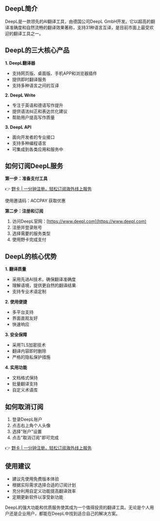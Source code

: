 ## DeepL简介

DeepL是一款领先的AI翻译工具，由德国公司DeepL GmbH开发。它以超高的翻译准确度和自然流畅的翻译效果著称，支持31种语言互译，是目前市面上最受欢迎的翻译工具之一。

## DeepL的三大核心产品

**1. DeepL翻译器**
- 支持网页版、桌面版、手机APP和浏览器插件
- 提供即时翻译服务
- 支持多种语言之间的互译

**2. DeepL Write**
- 专注于英语和德语写作提升
- 提供语法纠正和表达优化建议
- 帮助用户提高写作质量

**3. DeepL API**
- 面向开发者的专业接口
- 支持多种编程语言
- 可集成到各类应用和服务中

## 如何订阅DeepL服务

**第一步：准备支付工具**

👉 [野卡 | 一分钟注册，轻松订阅海外线上服务](https://bit.ly/bewildcard)

使用邀请码：ACCPAY 获取优惠

**第二步：注册和订阅**
1. 访问DeepL官网：[https://www.deepl.com](https://www.deepl.com)
2. 注册并登录账号
3. 选择需要的服务类型
4. 使用野卡完成支付

## DeepL的核心优势

**1. 翻译质量**
- 采用先进AI技术，确保翻译准确度
- 理解语境，提供更自然的翻译结果
- 支持专业术语定制

**2. 使用便捷**
- 多平台支持
- 界面直观友好
- 快速响应

**3. 安全保障**
- 采用TLS加密技术
- 翻译内容即时删除
- 严格的隐私保护措施

**4. 实用功能**
- 文档格式保持
- 批量翻译支持
- 自定义术语库

## 如何取消订阅

1. 登录DeepL账户
2. 点击右上角个人头像
3. 选择"账户"设置
4. 点击"取消订阅"即可完成

👉 [野卡 | 一分钟注册，轻松订阅海外线上服务](https://bit.ly/bewildcard)

## 使用建议

- 建议先使用免费版本体验
- 根据实际需求选择合适的订阅计划
- 充分利用自定义功能提高翻译效率
- 定期更新软件以享受新功能

DeepL的强大功能和优质服务使其成为一个值得投资的翻译工具。无论是个人用户还是企业用户，都能在DeepL中找到适合自己的解决方案。